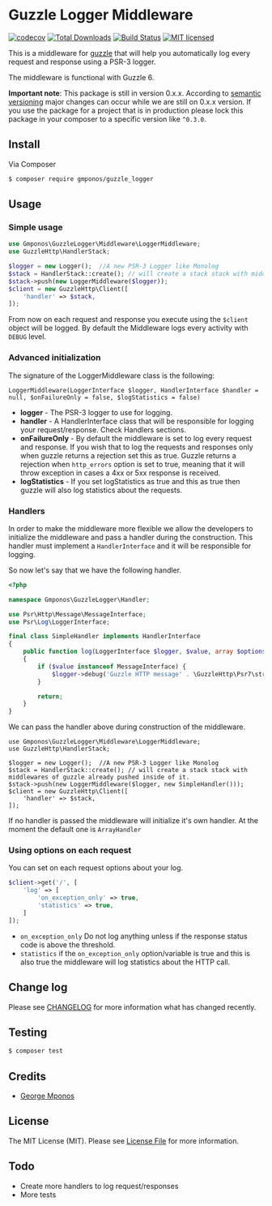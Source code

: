# Guzzle Logger Middleware

[![codecov](https://codecov.io/gh/gmponos/guzzle-log-middleware/branch/master/graph/badge.svg)](https://codecov.io/gh/gmponos/guzzle-log-middleware)
[![Total Downloads](https://img.shields.io/packagist/dt/gmponos/guzzle_logger.svg)](https://packagist.org/packages/gmponos/guzzle_logger)
[![Build Status](https://travis-ci.org/gmponos/guzzle-log-middleware.svg?branch=master)](https://travis-ci.org/gmponos/guzzle-log-middleware)
[![MIT licensed](https://img.shields.io/badge/license-MIT-blue.svg)](https://github.com/gmponos/monolog-slack/blob/master/LICENSE.md)

This is a middleware for [guzzle](https://github.com/guzzle/guzzle) that will help you automatically log every request 
and response using a PSR-3 logger.

The middleware is functional with Guzzle 6.

**Important note**: This package is still in version 0.x.x. According to [semantic versioning](https://semver.org/) major changes can occur while
we are still on 0.x.x version. If you use the package for a project that is in production please lock this package in your composer
to a specific version like `^0.3.0`.

## Install

Via Composer

``` bash
$ composer require gmponos/guzzle_logger
```

## Usage

### Simple usage

``` php
use Gmponos\GuzzleLogger\Middleware\LoggerMiddleware;
use GuzzleHttp\HandlerStack;

$logger = new Logger();  //A new PSR-3 Logger like Monolog
$stack = HandlerStack::create(); // will create a stack stack with middlewares of guzzle already pushed inside of it.
$stack->push(new LoggerMiddleware($logger));
$client = new GuzzleHttp\Client([
    'handler' => $stack,
]);
```

From now on each request and response you execute using the ``$client`` object will be logged.
By default the Middleware logs every activity with `DEBUG` level.

### Advanced initialization

The signature of the LoggerMiddleware class is the following:

``LoggerMiddleware(LoggerInterface $logger, HandlerInterface $handler = null, $onFailureOnly = false, $logStatistics = false)``

- **logger** - The PSR-3 logger to use for logging.
- **handler** - A HandlerInterface class that will be responsible for logging your request/response. Check Handlers sections.
- **onFailureOnly** - By default the middleware is set to log every request and response. If you wish that to log 
the requests and responses only when guzzle returns a rejection set this as true. Guzzle returns a rejection when 
`http_errors` option is set to true, meaning that it will throw exception in cases a 4xx or 5xx response is received. 
- **logStatistics** - If you set logStatistics as true and this as true then guzzle will also log statistics about the requests.

### Handlers

In order to make the middleware more flexible we allow the developers to initialize the middleware and pass a handler 
during the construction. This handler must implement a `HandlerInterface` and it will be responsible for logging. 

So now let's say that we have the following handler.

``` php
<?php

namespace Gmponos\GuzzleLogger\Handler;

use Psr\Http\Message\MessageInterface;
use Psr\Log\LoggerInterface;

final class SimpleHandler implements HandlerInterface
{
    public function log(LoggerInterface $logger, $value, array $options = [])
    {
        if ($value instanceof MessageInterface) {
            $logger->debug('Guzzle HTTP message' . \GuzzleHttp\Psr7\str($value));
        }

        return;
    }
}
```

We can pass the handler above during construction of the middleware.

```
use Gmponos\GuzzleLogger\Middleware\LoggerMiddleware;
use GuzzleHttp\HandlerStack;

$logger = new Logger();  //A new PSR-3 Logger like Monolog
$stack = HandlerStack::create(); // will create a stack stack with middlewares of guzzle already pushed inside of it.
$stack->push(new LoggerMiddleware($logger, new SimpleHandler()));
$client = new GuzzleHttp\Client([
    'handler' => $stack,
]);
```

If no handler is passed the middleware will initialize it's own handler. At the moment the default one is `ArrayHandler`

### Using options on each request

You can set on each request options about your log.

```php
$client->get('/', [
    'log' => [
        'on_exception_only' => true,
        'statistics' => true,
    ]
]);
```

- ``on_exception_only`` Do not log anything unless if the response status code is above the threshold.
- ``statistics`` if the `on_exception_only` option/variable is true and this is also true the middleware will log statistics about the HTTP call.

## Change log

Please see [CHANGELOG](CHANGELOG.md) for more information what has changed recently.

## Testing

``` bash
$ composer test
```

## Credits

- [George Mponos](gmponos@gmail.com)

## License

The MIT License (MIT). Please see [License File](LICENSE.md) for more information.

## Todo
 - Create more handlers to log request/responses
 - More tests
